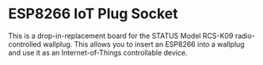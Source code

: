 ESP8266 IoT Plug Socket
=======================

This is a drop-in-replacement board for the STATUS Model RCS-K09 radio-controlled wallplug.
This allows you to insert an ESP8266 into a wallplug and use it as an Internet-of-Things controllable device.
